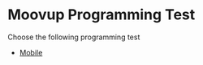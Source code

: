# Moovup Programming Test


Choose the following programming test

- [Mobile](https://www.google.com)
